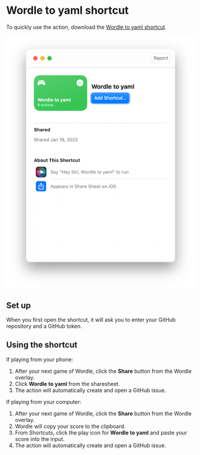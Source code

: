 # Wordle to yaml shortcut

To quickly use the action, download the [Wordle to yaml shortcut](Wordle%20to%20yaml.shortcut).

![](thumbnail.png)

## Set up

When you first open the shortcut, it will ask you to enter your GitHub repository and a GitHub token.

## Using the shortcut

If playing from your phone:

1. After your next game of Wordle, click the **Share** button from the Wordle overlay.
2. Click **Wordle to yaml** from the sharesheet.
3. The action will automatically create and open a GitHub issue.

If playing from your computer:

1. After your next game of Wordle, click the **Share** button from the Wordle overlay.
2. Wordle will copy your score to the clipboard.
3. From Shortcuts, click the play icon for **Wordle to yaml** and paste your score into the input.
4. The action will automatically create and open a GitHub issue.
